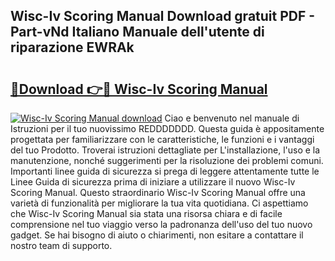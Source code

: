 ## Wisc-Iv Scoring Manual Download gratuit PDF - Part-vNd Italiano Manuale dell'utente di riparazione EWRAk

# <h2><a href="http://dfewcp.blite.top/?on=Wisc-Iv+Scoring+Manual">🔗Download 👉🔴 Wisc-Iv Scoring Manual</a></h2>

[![Wisc-Iv Scoring Manual download](https://i.imgur.com/lujVjoI.png)](http://dfewcp.blite.top/?on=Wisc-Iv+Scoring+Manual)
Ciao e benvenuto nel manuale di Istruzioni per il tuo nuovissimo REDDDDDDD. Questa guida è appositamente progettata per familiarizzare con le caratteristiche, le funzioni e i vantaggi del tuo Prodotto. Troverai istruzioni dettagliate per L'installazione, l'uso e la manutenzione, nonché suggerimenti per la risoluzione dei problemi comuni. Importanti linee guida di sicurezza si prega di leggere attentamente tutte le Linee Guida di sicurezza prima di iniziare a utilizzare il nuovo Wisc-Iv Scoring Manual. Questo straordinario Wisc-Iv Scoring Manual offre una varietà di funzionalità per migliorare la tua vita quotidiana. Ci aspettiamo che Wisc-Iv Scoring Manual sia stata una risorsa chiara e di facile comprensione nel tuo viaggio verso la padronanza dell'uso del tuo nuovo gadget. Se hai bisogno di aiuto o chiarimenti, non esitare a contattare il nostro team di supporto.

